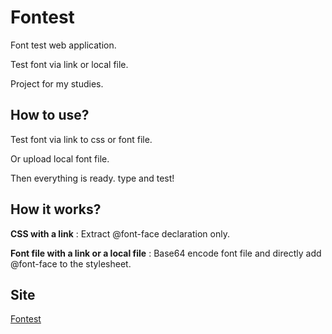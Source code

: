 # Fontest

Font test web application.

Test font via link or local file.

Project for my studies.

## How to use?
Test font via link to css or font file.

Or upload local font file.

Then everything is ready. type and test!
## How it works?
**CSS with a link** : Extract @font-face declaration only. 

**Font file with a link or a local file** : Base64 encode font file and directly add @font-face to the stylesheet.

## Site
[Fontest](...)


